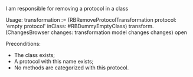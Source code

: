 I am responsible for removing a protocol in a class

Usage:
transformation := (RBRemoveProtocolTransformation
			protocol: 'empty protocol'
			inClass: #RBDummyEmptyClass)
			transform.
(ChangesBrowser changes: transformation model changes changes) open
	
Preconditions:
- The class exists;
- A protocol with this name exists;
- No methods are categorized with this protocol.